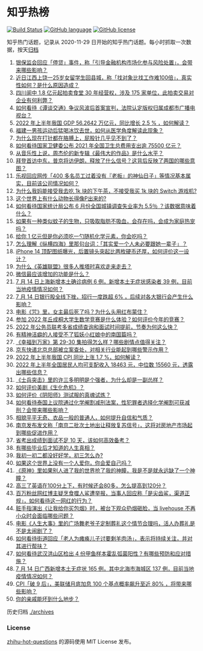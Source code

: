 # 知乎热榜
[![Build Status](https://github.com/ToWeLong/zhihu-hot-questions/workflows/CI/badge.svg)](https://github.com/ToWeLong/zhihu-hot-questions/actions)
[![GitHub language](https://img.shields.io/badge/language-golang-orange.svg)](https://golang.org/)
[![GitHub license](https://img.shields.io/github/license/ToWeLong/zhihu-hot-questions)](https://github.com/ToWeLong/zhihu-hot-questions/blob/main/LICENSE)

知乎热门话题，记录从 2020-11-29 日开始的知乎热门话题。每小时抓取一次数据，按天[归档](./archives)

<!-- BEGIN -->

1. [银保监会回应「停贷」事件，称「引导金融机构市场化参与风险处置」，会带来哪些影响？](https://www.zhihu.com/question/543313326)
1. [近日江西上饶一25岁女留学生回县城，称「找对象比找工作难100倍」，真实性如何？是什么原因造成？](https://www.zhihu.com/question/543094752)
1. [四川阆中 1.8 亿元起拍卖食堂 30 年经营权，涉及 175 家单位，此拍卖交易对企业有何利弊？](https://www.zhihu.com/question/543303615)
1. [如何看待《谭谈交通》争议风波后首案宣判，法院认定版权归属成都市广播电视台？](https://www.zhihu.com/question/543281674)
1. [2022 年上半年我国 GDP 56.2642 万亿元，同比增长 2.5 % ，如何解读？](https://www.zhihu.com/question/543383284)
1. [福建一男孩运动后猛喝冰饮去世，如何从医学角度解读此现象？](https://www.zhihu.com/question/542679542)
1. [为什么现在打针都在胳膊上，屁股针几乎见不到了？](https://www.zhihu.com/question/542819858)
1. [如何看待国家卫健委公布 2021 年全国卫生总费用支出逾 75500 亿元？](https://www.zhihu.com/question/543330972)
1. [从音乐性上说，周杰伦的新专辑《最伟大的作品》是什么水平？](https://www.zhihu.com/question/543314561)
1. [拜登首访中东，普京将访伊朗，释放了什么信号？这背后反映了两国的哪些意图？](https://www.zhihu.com/question/543247122)
1. [乐视回应网传「400 多名员工过着没有『老板』的神仙日子」等情况基本属实，目前该公司情况如何？](https://www.zhihu.com/question/542926494)
1. [为什么我妈能接受我去吃 1k 块的下午茶，不接受我买 1k 块的 Switch 游戏机?](https://www.zhihu.com/question/542070763)
1. [这个世界上有什么动物长得像P出来的?](https://www.zhihu.com/question/542741435)
1. [如何看待国家统计局公布 6 月份全国城镇调查失业率为 5.5％ ？该数据意味着什么？](https://www.zhihu.com/question/543397017)
1. [如果有一种类似蚊子的生物，只吸取脂肪不吸血，会存在吗，会成为家庭热宠吗？](https://www.zhihu.com/question/543135929)
1. [给你 1 亿元但是你必须吃一勺随机化学元素，你会吃吗？](https://www.zhihu.com/question/543286181)
1. [怎么理解《纵横四海》里那句台词：「其实爱一个人未必要跟她一辈子」？](https://www.zhihu.com/question/489663699)
1. [iPhone 14 顶配图纸曝光，后置镜头突起比两枚硬币还厚，如何评价这一设计？](https://www.zhihu.com/question/543285550)
1. [为什么《英雄联盟》很多人推塔时喜欢走来走去？](https://www.zhihu.com/question/534154016)
1. [微信最应该增加的功能是什么？](https://www.zhihu.com/question/385755178)
1. [7 月 14 日上海新增本土确诊病例 6 例，新增本土无症状感染者 39 例，目前当地疫情情况如何？](https://www.zhihu.com/question/543380741)
1. [7 月 14 日银行股全线下挫，招行一度跌超 6% ，后续对各大银行会产生什么影响？](https://www.zhihu.com/question/543221402)
1. [电影《咒》里，女主最后死了吗？为什么头用红布蒙住？](https://www.zhihu.com/question/542413753)
1. [参加 2022 年丘成桐大学生数学竞赛是什么体验？如何评价今年的竞赛？](https://www.zhihu.com/question/543224108)
1. [2022 年公务员联考多省成绩查询和面试时间提前，节奏为何这么快？](https://www.zhihu.com/question/543205077)
1. [有精神洁癖的人接受不了狐妖小红娘中的南国篇吗？](https://www.zhihu.com/question/413063907)
1. [《幸福到万家》第 29-30 集拍得怎么样？哪些剧情点值得关注？](https://www.zhihu.com/question/543287553)
1. [京东快递北京总部被立案查处，对相关行业能起到哪些警示作用？](https://www.zhihu.com/question/542934993)
1. [2022 年上半年我国 CPI 同比上涨 1.7 %，如何解读？](https://www.zhihu.com/question/543399613)
1. [2022 年上半年全国居民人均可支配收入 18463 元，中位数 15560 元，透露出哪些信息？](https://www.zhihu.com/question/543396885)
1. [《士兵突击》里的许三多明明是个强者，为什么却是一副怂样？](https://www.zhihu.com/question/285320878)
1. [如何评价美剧《生化危机》？](https://www.zhihu.com/question/543215327)
1. [如何评价《阴阳师》测试服的真魂试炼？](https://www.zhihu.com/question/543122669)
1. [如何看待泰国上议院通过化学阉割减刑法案，性犯罪者选择化学阉割可获减刑？会带来哪些影响？](https://www.zhihu.com/question/543217537)
1. [相貌平平无奇、衣品一般的普通人，如何提升自信和气质？](https://www.zhihu.com/question/538744287)
1. [南京发布发文称「南京二批次土地出让释放复苏信号」，这将对房地产市场起到哪些促进作用？](https://www.zhihu.com/question/542863610)
1. [省考出成绩到面试不足 10 天，该如何高效备考？](https://www.zhihu.com/question/542923606)
1. [有哪些毕业后才知道的人生真相？](https://www.zhihu.com/question/543266612)
1. [我初一初二都没好好学，初三怎么办?](https://www.zhihu.com/question/542719164)
1. [如果这个世界上没有一个人爱你，你会爱自己吗？](https://www.zhihu.com/question/543275496)
1. [《原神》里如果别人进了我的世界抢了我的神瞳，我是不是就永远缺了一个神瞳？](https://www.zhihu.com/question/537071241)
1. [高三了英语在100分上下，有时候还会80多，怎么提高到120分？](https://www.zhihu.com/question/542932693)
1. [百万粉丝网红博主疑烹食噬人鲨遭举报，当事人回应称「是尖齿鲨，渠道正规」，如何看待这一网红的行为？](https://www.zhihu.com/question/543388573)
1. [脏手指演出《让我给你买包烟》时，被台下观众扔烟砸脸，当 livehouse 不再小众时会面临哪些问题？](https://www.zhihu.com/question/542614057)
1. [电影《人生大事》里的广场舞老爷子定制葬礼这个情节合理吗，活人办葬礼是不是太闹剧了？](https://www.zhihu.com/question/539590401)
1. [如何看待街道回应「老人为瘫痪儿子讨要剩羊肉汤」，表示将持续关注，并对其进行帮扶？](https://www.zhihu.com/question/543387114)
1. [如何看待武汉洪山区检出 4 份甲鱼样本霍乱弧菌阳性？有哪些预防和应对措施？](https://www.zhihu.com/question/543324069)
1. [7 月 14 日广西新增本土无症状 165 例，其中北海市海城区 137 例，目前当地疫情情况如何？](https://www.zhihu.com/question/543383645)
1. [CPI「破 9 后」，美联储月底加息 100 个基点概率飙升至近 80% ，将带来哪些影响？](https://www.zhihu.com/question/543204206)
1. [你的亲戚能坏到什么地步？](https://www.zhihu.com/question/308231485)

<!-- END -->

历史归档 [./archives](./archives)


### License
[zhihu-hot-questions](https://github.com/towelong/zhihu-hot-questions) 的源码使用 MIT License 发布。